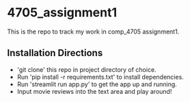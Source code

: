 # 4705_assignment1
This is the repo to track my work in comp_4705 assignment1.

## Installation Directions
- 'git clone' this repo in project directory of choice.
- Run 'pip install -r requirements.txt' to install dependencies.
- Run 'streamlit run app.py' to get the app up and running.
- Input movie reviews into the text area and play around!
